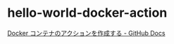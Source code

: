 # hello-world-docker-action

[Docker コンテナのアクションを作成する - GitHub Docs](https://docs.github.com/ja/actions/creating-actions/creating-a-docker-container-action "Docker コンテナのアクションを作成する - GitHub Docs")

